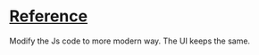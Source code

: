 # [Reference](https://www.youtube.com/watch?v=cOUNOi297Mw&list=PLNCevxogE3fgy0pAzVccadWKaQp9iHspz)
Modify the Js code to more modern way. The UI keeps the same.
